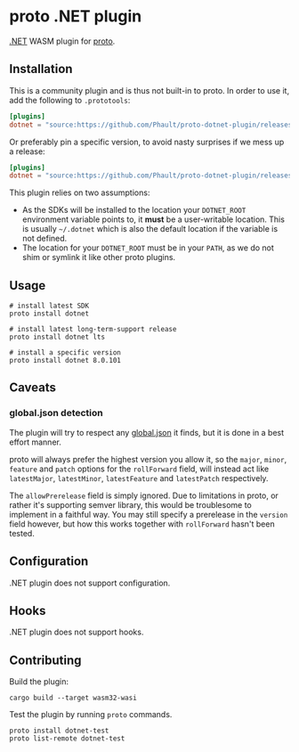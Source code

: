 # proto .NET plugin

[.NET](https://dotnet.microsoft.com/) WASM plugin for [proto](https://github.com/moonrepo/proto).

## Installation

This is a community plugin and is thus not built-in to proto. In order to use it, add the following to `.prototools`:

```toml
[plugins]
dotnet = "source:https://github.com/Phault/proto-dotnet-plugin/releases/latest/download/dotnet_plugin.wasm"
```

Or preferably pin a specific version, to avoid nasty surprises if we mess up a release:

```toml
[plugins]
dotnet = "source:https://github.com/Phault/proto-dotnet-plugin/releases/download/vX.Y.Z/dotnet_plugin.wasm"
```

This plugin relies on two assumptions:

- As the SDKs will be installed to the location your `DOTNET_ROOT` environment variable points to, it **must** be a user-writable location. This is usually `~/.dotnet` which is also the default location if the variable is not defined.
- The location for your `DOTNET_ROOT` must be in your `PATH`, as we do not shim or symlink it like other proto plugins.

## Usage

```shell
# install latest SDK
proto install dotnet

# install latest long-term-support release
proto install dotnet lts

# install a specific version
proto install dotnet 8.0.101
```

## Caveats

### global.json detection

The plugin will try to respect any [global.json](https://learn.microsoft.com/en-us/dotnet/core/tools/global-json) it finds,
but it is done in a best effort manner.

proto will always prefer the highest version you allow it, so the `major`, `minor`, `feature` and `patch` options for the `rollForward` field, will instead act like `latestMajor`, `latestMinor`, `latestFeature` and `latestPatch` respectively.

The `allowPrerelease` field is simply ignored. Due to limitations in proto, or rather it's supporting semver library, this would be troublesome to implement in a faithful way. You may still specify a prerelease in the `version` field however, but how this works together with `rollForward` hasn't been tested.

## Configuration

.NET plugin does not support configuration.

## Hooks

.NET plugin does not support hooks.

## Contributing

Build the plugin:

```shell
cargo build --target wasm32-wasi
```

Test the plugin by running `proto` commands.

```shell
proto install dotnet-test
proto list-remote dotnet-test
```
